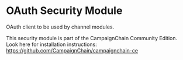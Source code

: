 OAuth Security Module
=====================

OAuth client to be used by channel modules.

This security module is part of the CampaignChain Community Edition. Look here for
installation instructions: https://github.com/CampaignChain/campaignchain-ce